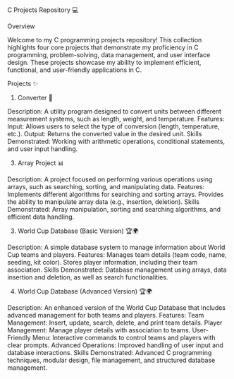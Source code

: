 C Projects Repository 💻

Overview

Welcome to my C programming projects repository! This collection highlights four core projects that demonstrate my proficiency in C programming, problem-solving, data management, and user interface design. These projects showcase my ability to implement efficient, functional, and user-friendly applications in C.

Projects ✨

1. Converter 🔄
   
Description: A utility program designed to convert units between different measurement systems, such as length, weight, and temperature.
Features:
Input: Allows users to select the type of conversion (length, temperature, etc.).
Output: Returns the converted value in the desired unit.
Skills Demonstrated: Working with arithmetic operations, conditional statements, and user input handling.

3. Array Project 📊

Description: A project focused on performing various operations using arrays, such as searching, sorting, and manipulating data.
Features:
Implements different algorithms for searching and sorting arrays.
Provides the ability to manipulate array data (e.g., insertion, deletion).
Skills Demonstrated: Array manipulation, sorting and searching algorithms, and efficient data handling.

3. World Cup Database (Basic Version) 🏆🌍
   
Description: A simple database system to manage information about World Cup teams and players.
Features:
Manages team details (team code, name, seeding, kit color).
Stores player information, including their team association.
Skills Demonstrated: Database management using arrays, data insertion and deletion, as well as search functionalities.

4. World Cup Database (Advanced Version) 🏆🌍
   
Description: An enhanced version of the World Cup Database that includes advanced management for both teams and players.
Features:
Team Management: Insert, update, search, delete, and print team details.
Player Management: Manage player details with association to teams.
User-Friendly Menu: Interactive commands to control teams and players with clear prompts.
Advanced Operations: Improved handling of user input and database interactions.
Skills Demonstrated: Advanced C programming techniques, modular design, file management, and structured database management.
